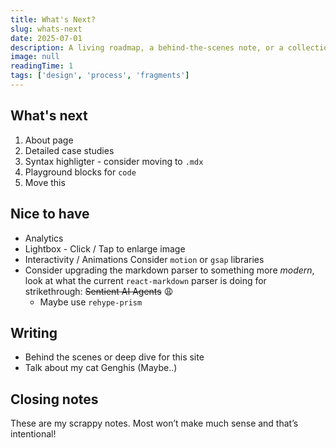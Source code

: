 ```yaml
---
title: What's Next?
slug: whats-next
date: 2025-07-01
description: A living roadmap, a behind-the-scenes note, or a collection of thoughts and code fragments.
image: null
readingTime: 1
tags: ['design', 'process', 'fragments']
---
```


## What's next

1. About page
2. Detailed case studies
3. Syntax highligter - consider moving to `.mdx`
4. Playground blocks for `code`
5. Move this

## Nice to have

- Analytics
- Lightbox - Click / Tap to enlarge image
- Interactivity / Animations Consider `motion` or `gsap` libraries
- Consider upgrading the markdown parser to something more _modern_, look at what the current `react-markdown` parser is doing for strikethrough: ~~Sentient AI Agents~~ 😩
  - Maybe use `rehype-prism`

## Writing

- Behind the scenes or deep dive for this site
- Talk about my cat Genghis (Maybe..)

## Closing notes

These are my scrappy notes. Most won’t make much sense and that’s intentional!
